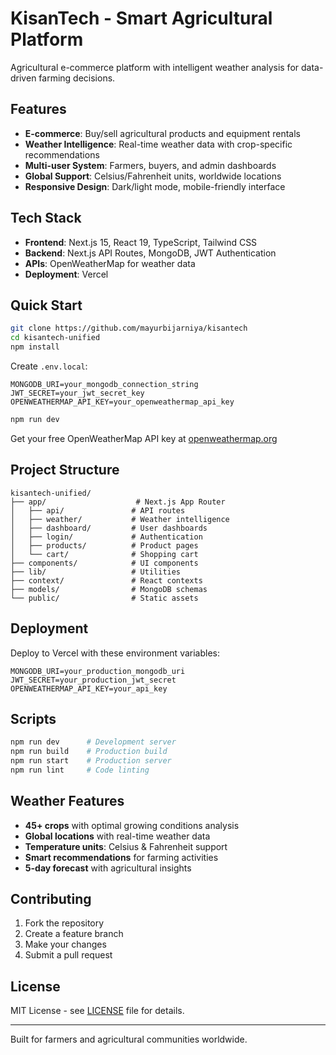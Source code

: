 # KisanTech - Smart Agricultural Platform

Agricultural e-commerce platform with intelligent weather analysis for data-driven farming decisions.

## Features

- **E-commerce**: Buy/sell agricultural products and equipment rentals
- **Weather Intelligence**: Real-time weather data with crop-specific recommendations  
- **Multi-user System**: Farmers, buyers, and admin dashboards
- **Global Support**: Celsius/Fahrenheit units, worldwide locations
- **Responsive Design**: Dark/light mode, mobile-friendly interface

## Tech Stack

- **Frontend**: Next.js 15, React 19, TypeScript, Tailwind CSS
- **Backend**: Next.js API Routes, MongoDB, JWT Authentication  
- **APIs**: OpenWeatherMap for weather data
- **Deployment**: Vercel

## Quick Start

```bash
git clone https://github.com/mayurbijarniya/kisantech
cd kisantech-unified
npm install
```

Create `.env.local`:
```env
MONGODB_URI=your_mongodb_connection_string
JWT_SECRET=your_jwt_secret_key
OPENWEATHERMAP_API_KEY=your_openweathermap_api_key
```

```bash
npm run dev
```

Get your free OpenWeatherMap API key at [openweathermap.org](https://openweathermap.org/api)

## Project Structure

```
kisantech-unified/
├── app/                    # Next.js App Router
│   ├── api/               # API routes
│   ├── weather/           # Weather intelligence
│   ├── dashboard/         # User dashboards  
│   ├── login/             # Authentication
│   ├── products/          # Product pages
│   └── cart/              # Shopping cart
├── components/            # UI components
├── lib/                   # Utilities
├── context/               # React contexts
├── models/                # MongoDB schemas
└── public/                # Static assets
```

## Deployment

Deploy to Vercel with these environment variables:
```env
MONGODB_URI=your_production_mongodb_uri
JWT_SECRET=your_production_jwt_secret
OPENWEATHERMAP_API_KEY=your_api_key
```

## Scripts

```bash
npm run dev      # Development server
npm run build    # Production build
npm run start    # Production server
npm run lint     # Code linting
```

## Weather Features

- **45+ crops** with optimal growing conditions analysis
- **Global locations** with real-time weather data
- **Temperature units**: Celsius & Fahrenheit support
- **Smart recommendations** for farming activities
- **5-day forecast** with agricultural insights

## Contributing

1. Fork the repository
2. Create a feature branch
3. Make your changes
4. Submit a pull request

## License

MIT License - see [LICENSE](LICENSE) file for details.

---

Built for farmers and agricultural communities worldwide.